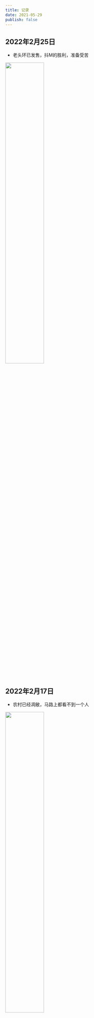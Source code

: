 ```yaml
---
title: 记录
date: 2021-05-29
publish: false
---
```

<style scoped>
  img {
    width: 49%;
    display: inline-block;
  }
</style>
## 2022年2月25日
* 老头环已发售，抖M的胜利，准备受苦

![](https://blog.jdqiong.cn/202203041316144.png)
## 2022年2月17日
* 农村已经凋敝，马路上都看不到一个人

![](https://blog.jdqiong.cn/202203041317733.jpg)
## 2022年2月8日
* 第一次听音乐会

![](https://blog.jdqiong.cn/202203041422088.png)
